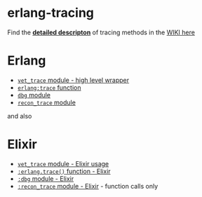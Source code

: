 # erlang-tracing
Find the
[**detailed descripton**](https://github.com/sunneach/erlang-tracing/wiki)
of tracing methods in the [WIKI here](https://github.com/sunneach/erlang-tracing/wiki)

Erlang
===
- [`vet_trace` module - high level wrapper](https://github.com/sunneach/erlang-tracing/blob/main/src/vet_trace.erl)
- [`erlang:trace`  function](https://github.com/sunneach/erlang-tracing/wiki/erlang-trace)
- [`dbg` module](https://github.com/sunneach/erlang-tracing/wiki/dbg-module)
- [`recon_trace` module](https://github.com/sunneach/erlang-tracing/wiki/recon_trace-module)

and also 

Elixir
===
- [`vet_trace` module - Elixir usage](https://github.com/sunneach/erlang-tracing/wiki/vet_trace-Elixir)
- [`:erlang.trace()` function  - Elixir](https://github.com/sunneach/erlang-tracing/wiki/erlang-trace-Elixir)
- [`:dbg` module - Elixir](https://github.com/sunneach/erlang-tracing/wiki/dbg-module-Elixir)
- [`:recon_trace` module - Elixir](https://github.com/sunneach/erlang-tracing/wiki/recon_trace-module-Elixir) - function calls only
